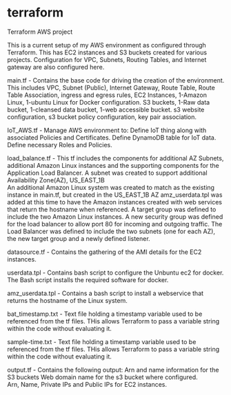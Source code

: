 # terraform
Terraform AWS project

This is a current setup of my AWS environment as configured through Terraform. 
This has EC2 instances and S3 buckets created for various projects. 
Configuration for VPC, Subnets, Routing Tables, and Internet gateway are also configured here. 

main.tf - Contains the base code for driving the creation of the environment.  
    This includes VPC, Subnet (Public), Internet Gateway, Route Table, Route Table Association, ingress and egress rules, 
    EC2 Instances, 1-Amazon Linux, 1-ubuntu Linux for Docker configuration. 
    S3 buckets, 1-Raw data bucket, 1-cleansed data bucket, 1-web accessible bucket. 
    s3 website configuration, 
    s3 bucket policy configuration, 
    key pair association.

IoT_AWS.tf - Manage AWS environment to:
    Define IoT thing along with associated Policies and Certificates. 
    Define DynamoDB table for IoT data. 
    Define necessary Roles and Policies. 

load_balance.tf - This tf includes the components for additional AZ Subnets, additional Amazon Linux instances and the supporting components for the        Application Load Balancer. 
    A subnet was created to support additional Availability Zone(AZ), US_EAST_1B   
    An additional Amazon Linux system was created to match as the existing instance in main.tf, but created in the US_EAST_1B AZ
    amz_userdata.tpl was added at this time to have the Amazon instances created with web services that return the hostname when referenced.
    A target group was defined to include the two Amazon Linux instances. 
    A new security group was defined for the load balancer to allow port 80 for incoming and outgoing traffic. 
    The Load Balancer was defined to include the two subnets (one for each AZ), the new target group and a newly defined listener.
    
datasource.tf - Contains the gathering of the AMI details for the EC2 instances. 

userdata.tpl - Contains bash script to configure the Unbuntu ec2 for docker.  
    The Bash script installs the required software for docker. 

amz_userdata.tpl - Contains a bash script to install a webservice that returns the hostname of the Linux system. 

bat_timestamp.txt - Text file holding a timestamp variable used to be referenced from the tf files. 
    THis allows Terraform to pass a variable string within the code without evaluating it. 

sample-time.txt - Text file holding a timestamp variable used to be referenced from the tf files. 
    THis allows Terraform to pass a variable string within the code without evaluating it. 

output.tf - Contains the following output:
    Arn and name information for the S3 buckets
    Web domain name for the s3 bucket where configured.  
    Arn, Name, Private IPs and Public IPs for EC2 instances. 


